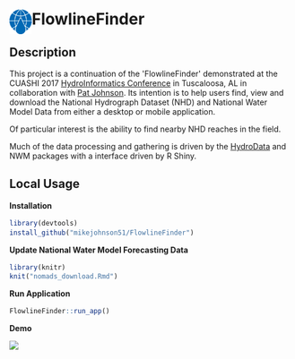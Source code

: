# FlowlineFinder <img src=".github/img/ff_logo.png" width=40 align="left" />

## Description

This project is a continuation of the 'FlowlineFinder' demonstrated at the CUASHI 2017 [HydroInformatics Conference](https://www.cuahsi.org/uploads/pages/img/2017_Hydroinformatics_Program_-_Online_Version.pdf) in Tuscaloosa, AL in collaboration with [Pat Johnson](http://pjohns.github.io/pjohns). Its intention is to help users find, view and download the National Hydrograph Dataset (NHD) and National Water Model Data from either a desktop or mobile application.

Of particular interest is the ability to find nearby NHD reaches in the field.

Much of the data processing and gathering is driven by the [HydroData](http://mikejohnson51.github.io/HydroData/) and NWM packages with a interface driven by R Shiny.

## Local Usage

**Installation**

```R
library(devtools)
install_github("mikejohnson51/FlowlineFinder")
```

**Update National Water Model Forecasting Data**

```R
library(knitr)
knit("nomads_download.Rmd")
```

**Run Application**

```R
FlowlineFinder::run_app()
```

**Demo**

![](.github/img/flowline_finder.gif)
